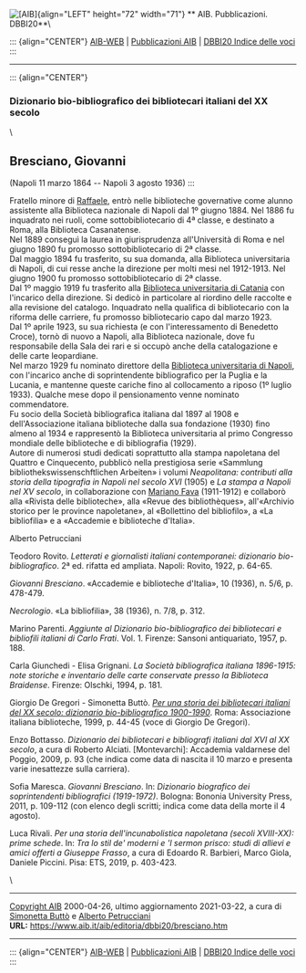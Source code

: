 ![\[AIB\]](/aib/wi/aibv72.gif){align="LEFT" height="72" width="71"}
** AIB. Pubblicazioni. DBBI20**\

::: {align="CENTER"}
[AIB-WEB](/) \| [Pubblicazioni AIB](/pubblicazioni/) \| [DBBI20 Indice
delle voci](dbbi20.htm)
:::

------------------------------------------------------------------------

::: {align="CENTER"}
### Dizionario bio-bibliografico dei bibliotecari italiani del XX secolo

\

## Bresciano, Giovanni

(Napoli 11 marzo 1864 -- Napoli 3 agosto 1936)
:::

Fratello minore di [Raffaele](brescianor.htm), entrò nelle biblioteche
governative come alunno assistente alla Biblioteca nazionale di Napoli
dal 1º giugno 1884. Nel 1886 fu inquadrato nei ruoli, come
sottobibliotecario di 4ª classe, e destinato a Roma, alla Biblioteca
Casanatense.\
Nel 1889 conseguì la laurea in giurisprudenza all\'Università di Roma e
nel giugno 1890 fu promosso sottobibliotecario di 2ª classe.\
Dal maggio 1894 fu trasferito, su sua domanda, alla Biblioteca
universitaria di Napoli, di cui resse anche la direzione per molti mesi
nel 1912-1913. Nel giugno 1900 fu promosso sottobibliotecario di 2ª
classe.\
Dal 1º maggio 1919 fu trasferito alla [Biblioteca universitaria di
Catania](/aib/stor/teche/ct-uni.htm) con l\'incarico della direzione. Si
dedicò in particolare al riordino delle raccolte e alla revisione del
catalogo. Inquadrato nella qualifica di bibliotecario con la riforma
delle carriere, fu promosso bibliotecario capo dal marzo 1923.\
Dal 1º aprile 1923, su sua richiesta (e con l\'interessamento di
Benedetto Croce), tornò di nuovo a Napoli, alla Biblioteca nazionale,
dove fu responsabile della Sala dei rari e si occupò anche della
catalogazione e delle carte leopardiane.\
Nel marzo 1929 fu nominato direttore della [Biblioteca universitaria di
Napoli](/aib/stor/teche/na-uni.htm), con l\'incarico anche di
soprintendente bibliografico per la Puglia e la Lucania, e mantenne
queste cariche fino al collocamento a riposo (1º luglio 1933). Qualche
mese dopo il pensionamento venne nominato commendatore.\
Fu socio della Società bibliografica italiana dal 1897 al 1908 e
dell\'Associazione italiana biblioteche dalla sua fondazione (1930) fino
almeno al 1934 e rappresentò la Biblioteca universitaria al primo
Congresso mondiale delle biblioteche e di bibliografia (1929).\
Autore di numerosi studi dedicati soprattutto alla stampa napoletana del
Quattro e Cinquecento, pubblicò nella prestigiosa serie «Sammlung
bibliothekswissenschftlichen Arbeiten» i volumi *Neapolitana: contributi
alla storia della tipografia in Napoli nel secolo XVI* (1905) e *La
stampa a Napoli nel XV secolo*, in collaborazione con [Mariano
Fava](favam.htm) (1911-1912) e collaborò alla «Rivista delle
biblioteche», alla «Revue des bibliothèques», all\'«Archivio storico per
le province napoletane», al «Bollettino del bibliofilo», a «La
bibliofilia» e a «Accademie e biblioteche d\'Italia».

Alberto Petrucciani

Teodoro Rovito. *Letterati e giornalisti italiani contemporanei:
dizionario bio-bibliografico*. 2ª ed. rifatta ed ampliata. Napoli:
Rovito, 1922, p. 64-65.

*Giovanni Bresciano*. «Accademie e biblioteche d\'Italia», 10 (1936), n.
5/6, p. 478-479.

*Necrologio*. «La bibliofilia», 38 (1936), n. 7/8, p. 312.

Marino Parenti. *Aggiunte al Dizionario bio-bibliografico dei
bibliotecari e bibliofili italiani di Carlo Frati*. Vol. 1. Firenze:
Sansoni antiquariato, 1957, p. 188.

Carla Giunchedi - Elisa Grignani. *La Società bibliografica italiana
1896-1915: note storiche e inventario delle carte conservate presso la
Biblioteca Braidense*. Firenze: Olschki, 1994, p. 181.

Giorgio De Gregori - Simonetta Buttò. [*Per una storia dei bibliotecari
italiani del XX secolo: dizionario bio-bibliografico
1900-1990*](/aib/editoria/pub065.htm). Roma: Associazione italiana
biblioteche, 1999, p. 44-45 (voce di Giorgio De Gregori).

Enzo Bottasso. *Dizionario dei bibliotecari e bibliografi italiani dal
XVI al XX secolo*, a cura di Roberto Alciati. \[Montevarchi\]: Accademia
valdarnese del Poggio, 2009, p. 93 (che indica come data di nascita il
10 marzo e presenta varie inesattezze sulla carriera).

Sofia Maresca. *Giovanni Bresciano*. In: *Dizionario biografico dei
soprintendenti bibliografici (1919-1972)*. Bologna: Bononia University
Press, 2011, p. 109-112 (con elenco degli scritti; indica come data
della morte il 4 agosto).

Luca Rivali. *Per una storia dell\'incunabolistica napoletana (secoli
XVIII-XX): prime schede*. In: *Tra lo stil de\' moderni e \'l sermon
prisco: studi di allievi e amici offerti a Giuseppe Frasso*, a cura di
Edoardo R. Barbieri, Marco Giola, Daniele Piccini. Pisa: ETS, 2019, p.
403-423.

\

------------------------------------------------------------------------

[Copyright AIB](/su-questo-sito/dichiarazione-di-copyright-aib-web/)
2000-04-26, ultimo aggiornamento 2021-03-22, a cura di [Simonetta
Buttò](/aib/redazione3.htm) e [Alberto
Petrucciani](/su-questo-sito/redazione-aib-web/)\
**URL:** https://www.aib.it/aib/editoria/dbbi20/bresciano.htm

------------------------------------------------------------------------

::: {align="CENTER"}
[AIB-WEB](/) \| [Pubblicazioni AIB](/pubblicazioni/) \| [DBBI20 Indice
delle voci](dbbi20.htm)
:::

